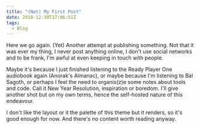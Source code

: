 ```yaml
---
title: "(Not) My First Post"
date: 2018-12-30T17:06:51Z
tags:
  - Blog
---
```

Here we go again. (Yet) Another attempt at publishing something. Not that it was ever my thing, I never post anything online, I don't use social networks and to be frank, I'm awful at even keeping in touch with people. 

Maybe it's because I just finished listening to the Ready Player One audiobook again (Anorak's Almanac), or maybe because I'm listening to Bal Sagoth, or perhaps I feel the need to organis(z)e some notes about tools and code. Call it New Year Resolution, inspiration or boredom. I'll give another shot but on my own terms, hence the self-hosted nature of this endeavour.

I don't like the layout or it the palette of this theme but it renders, so it's good enough for now. And there's no content worth reading anyway.
